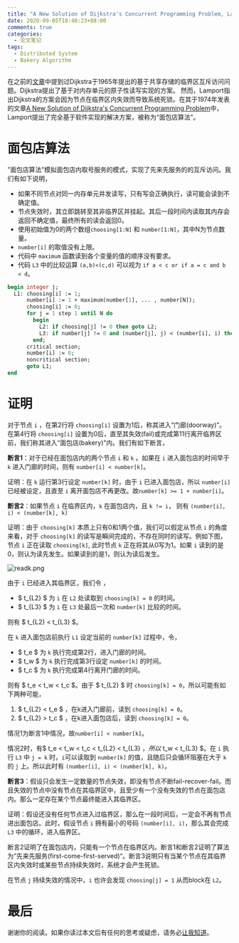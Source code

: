 ```yaml
---
title: "A New Solution of Dijkstra's Concurrent Programming Problem, Lamport, 1974"
date: 2020-09-05T18:40:23+08:00
comments: true
categories:
  - 论文笔记 
tags:
  - Distributed System 
  - Bakery Algorithm 
---
```


在之前的[文章](http://www.changliu.me/post/solution-of-a-problem-in-concurrent-programming-control/)中提到过Dijkstra于1965年提出的基于共享存储的临界区互斥访问问题。Dijkstra提出了基于对内存单元的原子性读写实现的方案。
然而，Lamport指出Dijkstra的方案会因为节点在临界区内失效而导致系统死锁。在其于1974年发表的文章[A New Solution of Dijkstra's Concurrent Programming Problem](https://lamport.azurewebsites.net/pubs/bakery.pdf)中，Lamport提出了完全基于软件实现的解决方案，被称为“面包店算法”。

<!--more-->

# 面包店算法

”面包店算法"模拟面包店内取号服务的模式，实现了先来先服务的的互斥访问。我们有如下说明，

+ 如果不同节点对同一内存单元并发读写，只有写会正确执行，读可能会读到不确定值。
+ 节点失效时，其立即跳转至其非临界区并挂起。其后一段时间内读取其内存会返回不确定值，最终所有的读会返回0。
+ 使用初始值为0的两个数组`choosing[1:N]` 和 `number[1:N]`，其中N为节点数量。
+ `number[i]` 的取值没有上限。
+ 代码中 `maximum` 函数读到各个变量的值的顺序没有要求。
+ 代码 `L3` 中的比较运算 `(a,b)<(c,d)` 可以视为 `if a < c or if a = c and b < d`。

```pascal
begin integer j;
  L1: choosing[i] := 1;
      number[i] := 1 + maximum(number[1], ... , number[N]);
      choosing[i] := 0;
      for j = 1 step 1 until N do
        begin
          L2: if choosing[j] != 0 then goto L2;
          L3: if number[j] != 0 and (number[j], j) < (number[i], i) then goto L3;
        end;
      critical section;
      number[i] := 0;
      noncritical section;
      goto L1;
end
```

# 证明

对于节点 `i` ，在第2行将 `choosing[i]` 设置为1后，称其进入“门廊(doorway)”。在第4行将 `choosing[i]` 设置为0后，直至其失效(fail)或完成第11行离开临界区前，我们称其进入“面包店(bakery)”内。我们有如下断言，

**断言1**：对于已经在面包店内的两个节点 `i` 和 `k` 。如果在 `i` 进入面包店的时间早于 `k` 进入门廊的时间，则有 `number[i] < number[k]`。

证明：在 `k` 运行第3行设定 `number[k]` 时，由于 `i` 已进入面包店，所以 `number[i]` 已经被设定，且直至 `i` 离开面包店不再更改。故`number[k] >= 1 + number[i]`。

**断言2**：如果节点 `i` 在临界区内，`k` 在面包店内，且 `k != i`， 则有 `(number[i], i) < (number[k], k)`

证明：由于 `choosing[k]` 本质上只有0和1两个值，我们可以假定从节点 `i` 的角度来看，对于 `choosing[k]` 的读写是瞬间完成的，不存在同时的读写。例如下图，节点 `i` 正在读取  `choosing[k]`, 此时节点 `k` 正在将其从0写为1。如果 `i` 读到的是0，则认为读先发生。如果读到的是1，则认为读后发生。

![readk.png](/image/A-New-Solution-of-Dijkstras-Concurrent-Programming-Problem/readk.png)

由于 `i` 已经进入其临界区，我们令 ，
+ $ t_{L2} $ 为 `i` 在 `L2` 处读取到 `choosing[k] = 0` 的时间。
+ $ t_{L3} $ 为 `i` 在 `L3` 处最后一次和 `number[k]` 比较的时间。

则有 $ t_{L2} < t_{L3} $。

在 `k` 进入面包店前执行 `L1` 设定当前的 `number[k]` 过程中，令，
+ $ t_e $ 为 `k` 执行完成第2行，进入门廊的时间。
+ $ t_w $ 为 `k` 执行完成第3行设定 `number[k]` 的时间。
+ $ t_c $ 为 `k` 执行完成第4行离开门廊的时间。

则有 $ t_e < t_w < t_c $。由于 $ t_{L2} $ 时 `choosing[k] = 0`，所以可能有如下两种可能，

1. $ t_{L2} < t_e $ ，在k进入门廊前，读到 `choosing[k] = 0`。
2. $ t_{L2} > t_c $ ，在k进入面包店后，读到 `choosing[k] = 0`。

情况1为断言1中情况，故`number[i] < number[k]`。

情况2时，有$ t_e < t_w < t_c < t_{L2} < t_{L3} $，所以$ t_w < t_{L3} $。在 `i` 执行 `L3` 中 `j = k` 时，`i`可以读取到 `number[k]` 的值，且随后只会循环阻塞在大于 `k` 的 `j` 上。所以此时有 `(number[i], i) < (number[k], k)`。

**断言3**：假设只会发生一定数量的节点失效，即没有节点不断fail-recover-fail。而且失效的节点中没有节点在其临界区中，且至少有一个没有失效的节点在面包店内。那么一定存在某个节点最终能进入其临界区。

证明：假设还没有任何节点进入过临界区，那么在一段时间后，一定会不再有节点进出面包店。此时，假设节点 `i` 拥有最小的号码 `(number[i], i)`，那么其会完成 `L3` 中的循环，进入临界区。

断言2证明了在面包店内，只能有一个节点在临界区内。断言1和断言2证明了算法为”先来先服务(first-come-first-served)“。断言3说明只有当某个节点在其临界区内失效时或某些节点持续失效时，系统才会产生死锁。

在节点 `j` 持续失效的情况中，`i` 也许会发现 `choosing[j] = 1` 从而block在 `L2`。

# 最后

谢谢你的阅读。如果你读过本文后有任何的思考或疑虑，请务必[让我知道](mailto:changliu0828@gmail.com)。
